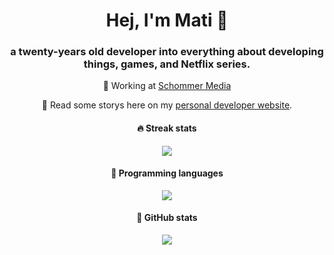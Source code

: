 <h1 align="center">
    Hej, I'm Mati 👋
</h1>

<h3 align="center">
    a twenty-years old developer into everything about developing things, games, and Netflix series. 
</h3>

<p align="center">💼 Working at <a href="https://schommer-media.de/" target="_blank">Schommer Media</a></p>
<p align="center">📰 Read some storys here on my <a href="https://imati.dev/storys/" target="_blank">personal developer website</a>.</p>

<h4 align="center">
    🔥 Streak stats
</h4>

<p align="center">
    <img src="https://github-readme-streak-stats.herokuapp.com/?user=iammati&theme=dracula" />
</p>

<h4 align="center">
    💛 Programming languages
</h4>

<p align="center">
    <img src="https://github-readme-stats.vercel.app/api/top-langs/?username=iammati&theme=radical&langs_count=6&layout=compact" />
</p>

<h4 align="center">
    🖤 GitHub stats
</h4>

<p align="center">
    <img src="https://github-readme-stats.vercel.app/api?username=iammati&count_private=true&show_icons=true&theme=radical" />
</p>
